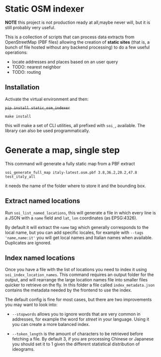 # Static OSM indexer

__NOTE__ this project is not production ready at all,maybe never will, but it is still probably very useful.

This is a collection of scripts that can process data extracts from OpenStreetMap (PBF files) allowing the creation of __static sites__ (that is, a bunch of file hosted without any backend processing) to do a few useful operations:

* locate addresses and places based on an user query
* TODO: nearest neighbor
* TODO: routing

## Installation

Activate the virtual environment and then:

~~```pip install static_osm_indexer```~~

```
make install
```

this will make a set of CLI utilities, all prefixed with `soi_`, available. The library can also be used programmatically.

# Generate a map, single step

This command will generate a fully static map from a PBF extract

```soi_generate_full_map italy-latest.osm.pbf 3.8,36.2,20.2,47.8 test_italy_all```

it needs the name of the folder where to store it and the bounding box.

## Extract named locations

Run `soi_list_named_locations`, this will generate a file in which every line is a JSON with a `name` field and `lat`, `lon` coordinates (as EPSG:4326).

By default it will extract the `name` tag which generally corresponds to the local name, but you can add specific locales, for example with `--tags 'name,name:it'` you will get local names and Italian names when available. Duplicates are ignored.

## Index named locations

Once you have a file with the list of locations you need to index it using `soi_index_location_names`. This command requires an output folder for the output, and will rearrange the large location names file into smaller files quicker to retrieve on the fly. In this folder a file called `index_metadata.json` contains the metadata needed by the frontend to use the index.

The default config is fine for most cases, but there are two improvements you may want to look into:

* `--stopwords` allows you to ignore words that are very common in addresses, for example the word for *street* in your language. Using it you can create a more balanced index.

* `--token_length` is the amount of characters to be retrieved before fetching a file. By default 3, if you are processing Chinese or Japanese you should set it to 1 given the different statistical distribution of ideograms.
